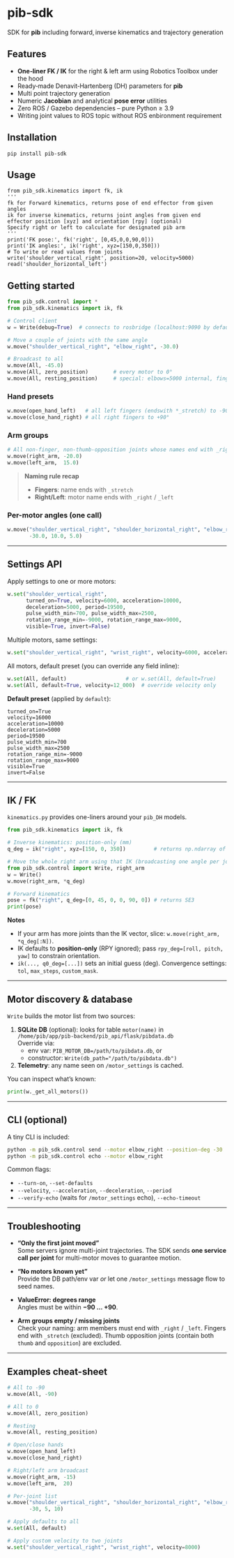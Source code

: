 # pib-sdk
SDK for **pib** including forward, inverse kinematics and trajectory generation

## Features
* **One‑liner FK / IK** for the right & left arm using Robotics Toolbox under the hood  
* Ready‑made Denavit‑Hartenberg (DH) parameters for **pib**  
* Multi point trajectory generation
* Numeric **Jacobian** and analytical **pose error** utilities  
* Zero ROS / Gazebo dependencies – pure Python ≥ 3.9
* Writing joint values to ROS topic without ROS enbironment requirement  

## Installation
```
pip install pib-sdk
```

## Usage
```
from pib_sdk.kinematics import fk, ik
'''
fk for Forward kinematics, returns pose of end effector from given angles
ik for inverse kinematics, returns joint angles from given end effector position [xyz] and orientation [rpy] (optional)
Specify right or left to calculate for designated pib arm
'''
print('FK pose:', fk('right', [0,45,0,0,90,0]))
print('IK angles:', ik('right', xyz=[150,0,350]))
# To write or read values from joints
write('shoulder_vertical_right', position=20, velocity=5000)
read('shoulder_horizontal_left')
```


## Getting started

```python
from pib_sdk.control import *
from pib_sdk.kinematics import ik, fk

# Control client
w = Write(debug=True)  # connects to rosbridge (localhost:9090 by default)

# Move a couple of joints with the same angle
w.move("shoulder_vertical_right", "elbow_right", -30.0)

# Broadcast to all
w.move(All, -45.0)
w.move(All, zero_position)        # every motor to 0°
w.move(All, resting_position)     # special: elbows=5000 internal, fingers=-9000, others=0
```

### Hand presets
```python
w.move(open_hand_left)   # all left fingers (endswith *_stretch) to -90°
w.move(close_hand_right) # all right fingers to +90°
```

### Arm groups
```python
# All non-finger, non-thumb-opposition joints whose names end with _right / _left
w.move(right_arm, -20.0)
w.move(left_arm,  15.0)
```

> **Naming rule recap**
>
> - **Fingers**: name ends with `_stretch`  
> - **Right/Left**: motor name ends with `_right` / `_left`  

### Per-motor angles (one call)
```python
w.move("shoulder_vertical_right", "shoulder_horizontal_right", "elbow_right",
       -30.0, 10.0, 5.0)
```

---

## Settings API

Apply settings to one or more motors:

```python
w.set("shoulder_vertical_right",
      turned_on=True, velocity=6000, acceleration=10000,
      deceleration=5000, period=19500,
      pulse_width_min=700, pulse_width_max=2500,
      rotation_range_min=-9000, rotation_range_max=9000,
      visible=True, invert=False)
```

Multiple motors, same settings:
```python
w.set("shoulder_vertical_right", "wrist_right", velocity=6000, acceleration=10000)
```

All motors, default preset (you can override any field inline):
```python
w.set(All, default)                   # or w.set(All, default=True)
w.set(All, default=True, velocity=12_000)  # override velocity only
```

**Default preset** (applied by `default`):
```
turned_on=True
velocity=16000
acceleration=10000
deceleration=5000
period=19500
pulse_width_min=700
pulse_width_max=2500
rotation_range_min=-9000
rotation_range_max=9000
visible=True
invert=False
```

---

## IK / FK

`kinematics.py` provides one-liners around your `pib_DH` models.

```python
from pib_sdk.kinematics import ik, fk

# Inverse kinematics: position-only (mm)
q_deg = ik("right", xyz=[150, 0, 350])         # returns np.ndarray of degrees (len = DOF)

# Move the whole right arm using that IK (broadcasting one angle per joint)
from pib_sdk.control import Write, right_arm
w = Write()
w.move(right_arm, *q_deg)

# Forward kinematics
pose = fk("right", q_deg=[0, 45, 0, 0, 90, 0]) # returns SE3
print(pose)
```

**Notes**
- If your arm has more joints than the IK vector, slice: `w.move(right_arm, *q_deg[:N])`.
- IK defaults to **position-only** (RPY ignored); pass `rpy_deg=[roll, pitch, yaw]` to constrain orientation.
- `ik(..., q0_deg=[...])` sets an initial guess (deg). Convergence settings: `tol`, `max_steps`, `custom_mask`.

---

## Motor discovery & database

`Write` builds the motor list from two sources:

1. **SQLite DB** (optional): looks for table `motor(name)` in  
   `/home/pib/app/pib-backend/pib_api/flask/pibdata.db`  
   Override via:
   - env var: `PIB_MOTOR_DB=/path/to/pibdata.db`, or
   - constructor: `Write(db_path="/path/to/pibdata.db")`
2. **Telemetry**: any name seen on `/motor_settings` is cached.

You can inspect what’s known:

```python
print(w._get_all_motors())
```

---

## CLI (optional)

A tiny CLI is included:

```bash
python -m pib_sdk.control send --motor elbow_right --position-deg -30
python -m pib_sdk.control echo --motor elbow_right
```

Common flags:
- `--turn-on`, `--set-defaults`
- `--velocity`, `--acceleration`, `--deceleration`, `--period`
- `--verify-echo` (waits for `/motor_settings` echo), `--echo-timeout`

---

## Troubleshooting

- **“Only the first joint moved”**  
  Some servers ignore multi-joint trajectories. The SDK sends **one service call per joint** for multi-motor moves to guarantee motion.

- **“No motors known yet”**  
  Provide the DB path/env var *or* let one `/motor_settings` message flow to seed names.

- **ValueError: degrees range**  
  Angles must be within **−90 … +90**.

- **Arm groups empty / missing joints**  
  Check your naming: arm members must end with `_right` / `_left`. Fingers end with `_stretch` (excluded). Thumb opposition joints (contain both `thumb` and `opposition`) are excluded.

---

## Examples cheat-sheet

```python
# All to -90
w.move(All, -90)

# All to 0
w.move(All, zero_position)

# Resting
w.move(All, resting_position)

# Open/close hands
w.move(open_hand_left)
w.move(close_hand_right)

# Right/left arm broadcast
w.move(right_arm, -15)
w.move(left_arm,  20)

# Per-joint list
w.move("shoulder_vertical_right", "shoulder_horizontal_right", "elbow_right",
       -30, 5, 10)

# Apply defaults to all
w.set(All, default)

# Apply custom velocity to two joints
w.set("shoulder_vertical_right", "wrist_right", velocity=8000)
```

